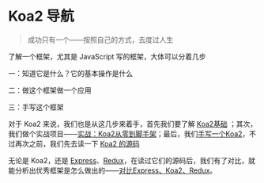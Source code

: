 # Koa2 导航



> 成功只有一个——按照自己的方式，去度过人生



了解一个框架，尤其是 JavaScript 写的框架，大体可以分着几步

一：知道它是什么？它的基本操作是什么

二：做这个框架做一个应用

三：手写这个框架



对于 Koa2 来说，我们也是从这几步来着手，首先我们要了解 [Koa2基础](./Koa2基础.md) ；其次，我们做个实战项目——[实战：Koa2从零到脚手架](./实战：Koa2从零到脚手架.md)；最后，我们[手写一个Koa2](./手写Koa2.md)，不过再次之前，我们先去读一下 [Koa2 的源码](./源码分析.md)

无论是 Koa2，还是 [Express](../Express/README.md)、[Redux](../React/状态库/Redux.md)，在读过它们的源码后，我们有了对比，就能分析出优秀框架是怎么做出的——[对比Express、Koa2、Redux](./对比Express、Koa2、Redux.md)。



